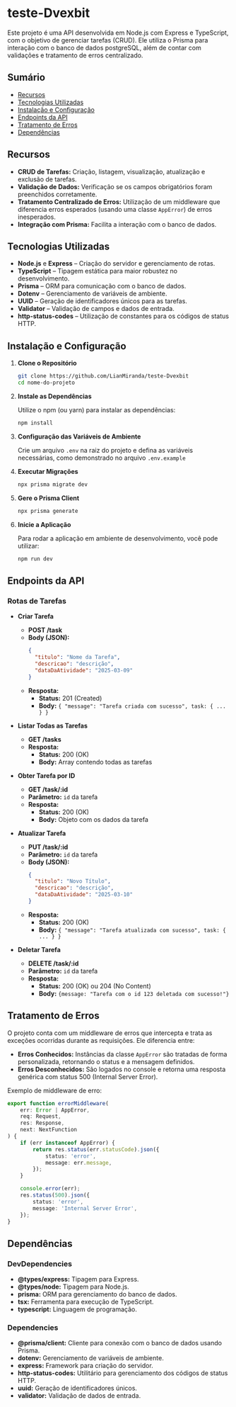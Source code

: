 # teste-Dvexbit

Este projeto é uma API desenvolvida em Node.js com Express e TypeScript, com o objetivo de gerenciar tarefas (CRUD). Ele utiliza o Prisma para interação com o banco de dados postgreSQL, além de contar com validações e tratamento de erros centralizado.

## Sumário

- [Recursos](#recursos)
- [Tecnologias Utilizadas](#tecnologias-utilizadas)
- [Instalação e Configuração](#instalação-e-configuração)
- [Endpoints da API](#endpoints-da-api)
- [Tratamento de Erros](#tratamento-de-erros)
- [Dependências](#dependências)


## Recursos

- **CRUD de Tarefas:** Criação, listagem, visualização, atualização e exclusão de tarefas.
- **Validação de Dados:** Verificação se os campos obrigatórios foram preenchidos corretamente.
- **Tratamento Centralizado de Erros:** Utilização de um middleware que diferencia erros esperados (usando uma classe `AppError`) de erros inesperados.
- **Integração com Prisma:** Facilita a interação com o banco de dados.

## Tecnologias Utilizadas

- **Node.js** e **Express** – Criação do servidor e gerenciamento de rotas.
- **TypeScript** – Tipagem estática para maior robustez no desenvolvimento.
- **Prisma** – ORM para comunicação com o banco de dados.
- **Dotenv** – Gerenciamento de variáveis de ambiente.
- **UUID** – Geração de identificadores únicos para as tarefas.
- **Validator** – Validação de campos e dados de entrada.
- **http-status-codes** – Utilização de constantes para os códigos de status HTTP.

## Instalação e Configuração

1. **Clone o Repositório**

   ```bash
   git clone https://github.com/LianMiranda/teste-Dvexbit
   cd nome-do-projeto
   ```

2. **Instale as Dependências**

   Utilize o npm (ou yarn) para instalar as dependências:

   ```bash
   npm install
   ```

3. **Configuração das Variáveis de Ambiente**

   Crie um arquivo `.env` na raiz do projeto e defina as variáveis necessárias, como demonstrado no arquivo `.env.example`


4. **Executar Migrações**

   ```bash
   npx prisma migrate dev
   ```
5. **Gere o Prisma Client**

   ```bash
   npx prisma generate
   ```

6. **Inicie a Aplicação**
   
   Para rodar a aplicação em ambiente de desenvolvimento, você pode utilizar:

   ```bash
   npm run dev
   ```

## Endpoints da API

### Rotas de Tarefas

- **Criar Tarefa**
  - **POST /task**
  - **Body (JSON):**
    ```json
    {
      "titulo": "Nome da Tarefa",
      "descricao": "descrição",
      "dataDaAtividade": "2025-03-09"
    }
    ```
  - **Resposta:**  
    - **Status:** 201 (Created)  
    - **Body:** `{ "message": "Tarefa criada com sucesso", task: { ... } }`

- **Listar Todas as Tarefas**
  - **GET /tasks**
  - **Resposta:**  
    - **Status:** 200 (OK)  
    - **Body:** Array contendo todas as tarefas

- **Obter Tarefa por ID**
  - **GET /task/:id**
  - **Parâmetro:** `id` da tarefa
  - **Resposta:**  
    - **Status:** 200 (OK)  
    - **Body:** Objeto com os dados da tarefa

- **Atualizar Tarefa**
  - **PUT /task/:id**
  - **Parâmetro:** `id` da tarefa
  - **Body (JSON):**
    ```json
    {
      "titulo": "Novo Título",
      "descricao": "descrição",
      "dataDaAtividade": "2025-03-10"
    }
    ```
  - **Resposta:**  
    - **Status:** 200 (OK)  
    - **Body:** `{ "message": "Tarefa atualizada com sucesso", task: { ... } }`

- **Deletar Tarefa**
  - **DELETE /task/:id**
  - **Parâmetro:** `id` da tarefa
  - **Resposta:**  
    - **Status:** 200 (OK) ou 204 (No Content)  
    - **Body:** `{message: "Tarefa com o id 123 deletada com sucesso!"}`

## Tratamento de Erros

O projeto conta com um middleware de erros que intercepta e trata as exceções ocorridas durante as requisições. Ele diferencia entre:

- **Erros Conhecidos:** Instâncias da classe `AppError` são tratadas de forma personalizada, retornando o status e a mensagem definidos.
- **Erros Desconhecidos:** São logados no console e retorna uma resposta genérica com status 500 (Internal Server Error).

Exemplo de middleware de erro:

```typescript
export function errorMiddleware(
    err: Error | AppError,
    req: Request,
    res: Response,
    next: NextFunction
) {
    if (err instanceof AppError) {
        return res.status(err.statusCode).json({
            status: 'error',
            message: err.message,
        });
    }

    console.error(err);
    res.status(500).json({
        status: 'error',
        message: 'Internal Server Error',
    });
}
```

## Dependências

### DevDependencies

- **@types/express:** Tipagem para Express.
- **@types/node:** Tipagem para Node.js.
- **prisma:** ORM para gerenciamento do banco de dados.
- **tsx:** Ferramenta para execução de TypeScript.
- **typescript:** Linguagem de programação.

### Dependencies

- **@prisma/client:** Cliente para conexão com o banco de dados usando Prisma.
- **dotenv:** Gerenciamento de variáveis de ambiente.
- **express:** Framework para criação do servidor.
- **http-status-codes:** Utilitário para gerenciamento dos códigos de status HTTP.
- **uuid:** Geração de identificadores únicos.
- **validator:** Validação de dados de entrada.
